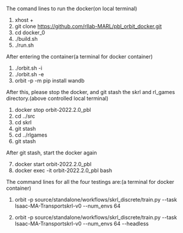 The comand lines to run the docker(on local terminal)
1. xhost +
2. git clone https://github.com/rllab-MARL/pbl_orbit_docker.git
3. cd docker_0 
4. ./build.sh
5. ./run.sh

   
After entering the container(a terminal for docker container)
1.  ./orbit.sh -i
2.  ./orbit.sh -e
3. orbit -p -m pip install wandb

After this, please stop the docker, and git stash the skrl and rl_games directory.(above controlled local terminal)
1. docker stop orbit-2022.2.0_pbl
2. cd ../src
3. cd skrl
4. git stash
5. cd ../rlgames
6. git stash

After git stash, start the docker again


7. docker start orbit-2022.2.0_pbl
8. docker exec -it orbit-2022.2.0_pbl bash



The command lines for all the four testings are:(a terminal for docker container)

1. orbit -p source/standalone/workflows/skrl_discrete/train.py --task Isaac-MA-Transportskrl-v0 --num_envs 64

2. orbit -p source/standalone/workflows/skrl_discrete/train.py --task Isaac-MA-Transportskrl-v0 --num_envs 64 --headless



